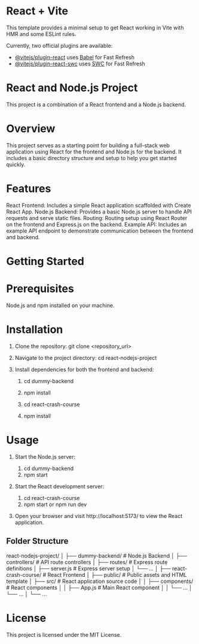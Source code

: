 # React + Vite

This template provides a minimal setup to get React working in Vite with HMR and some ESLint rules.

Currently, two official plugins are available:

- [@vitejs/plugin-react](https://github.com/vitejs/vite-plugin-react/blob/main/packages/plugin-react/README.md) uses [Babel](https://babeljs.io/) for Fast Refresh
- [@vitejs/plugin-react-swc](https://github.com/vitejs/vite-plugin-react-swc) uses [SWC](https://swc.rs/) for Fast Refresh

# React and Node.js Project

This project is a combination of a React frontend and a Node.js backend.

# Overview

This project serves as a starting point for building a full-stack web application using React for the frontend and Node.js for the backend. It includes a basic directory structure and setup to help you get started quickly.

# Features

React Frontend: Includes a simple React application scaffolded with Create React App.
Node.js Backend: Provides a basic Node.js server to handle API requests and serve static files.
Routing: Routing setup using React Router on the frontend and Express.js on the backend.
Example API: Includes an example API endpoint to demonstrate communication between the frontend and backend.

# Getting Started

# Prerequisites
Node.js and npm installed on your machine.

# Installation

1.  Clone the repository:
    git clone <repository_url>

2.  Navigate to the project directory:
    cd react-nodejs-project

3.  Install dependencies for both the frontend and backend:
    1.  cd dummy-backend
    2.  npm install

    1. cd react-crash-course
    2. npm install

# Usage

1.  Start the Node.js server:
    1. cd dummy-backend
    2. npm start
    
2.  Start the React development server:
    1. cd react-crash-course
    2. npm start or npm run dev

3. Open your browser and visit http://localhost:5173/ to view the React application.

## Folder Structure

react-nodejs-project/
│
├── dummy-backend/    # Node.js Backend
│   ├── controllers/  # API route controllers
│   ├── routes/       # Express route definitions
│   ├── server.js     # Express server setup
│   └── ...
│
├── react-crash-course/     # React Frontend
│   ├── public/             # Public assets and HTML template
│   ├── src/                # React application source code
│   │   ├── components/     # React components
│   │   ├── App.js          # Main React component
│   │   └── ...
│   └── ...
│
└── ...

# License

This project is licensed under the MIT License.





